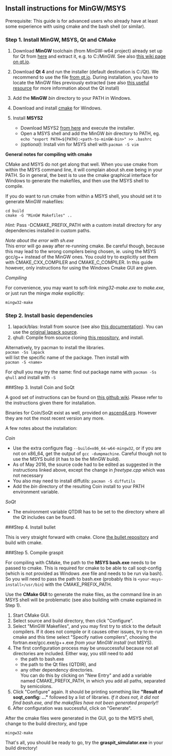 ## Install instructions for MinGW/MSYS

Prerequisite: This guide is for advanced users who already have at least some experience with using cmake and the bash shell (or similar).

### Step 1. Install MinGW, MSYS, Qt and CMake

1. Download **MinGW** toolchain (from MinGW-w64 project) already set up for Qt from [here](http://sourceforge.net/projects/mingw-w64/files/Toolchains%20targetting%20Win32/Personal%20Builds/mingw-builds/4.8.2/threads-posix/dwarf/i686-4.8.2-release-posix-dwarf-rt_v3-rev3.7z/download) and extract it, e.g. to C:/MinGW. See also [this wiki page on qt.io](https://wiki.qt.io/MinGW).

2. Download **Qt 4** and run the installer (default destination is C:/Qt). We recommend to use the file [from qt.io](https://download.qt.io/archive/qt/4.8/4.8.6/).
  During installation, you have to locate the MinGW files previously extracted (see also [this useful resource](https://github.com/iat-cener/tonatiuh/wiki/Installing%20Qt%20For%20Windows) for more information about the Qt install)

3. Add the **MinGW** *bin* directory to your PATH in Windows.

4. Download and install [cmake](https://cmake.org/download/) for Windows.

5. Install **MSYS2**
    - Download MSYS2 [from here](https://msys2.github.io/) and execute the installer.
    - Open a MSYS shell and add the MinGW *bin* directory to PATH, eg. ``echo "export PATH=${PATH}:<path-to-minGW-bin>" >> .bashrc``
    - *(optional)*: Install vim for MSYS shell with ``pacman -S vim``

**General notes for compiling with cmake**

CMake and MSYS do not get along that well. When you use cmake from within
the MSYS command line, it will complain about sh.exe being in your PATH.
So in general, the best is to use the cmake graphical interface for Windows
to generate the makefiles, and then use the MSYS shell to compile.


If you do want to run cmake from within a MSYS shell, you should set it to generate MinGW makefiles:    
```
cd build
cmake -G "MinGW Makefiles" ..
```

*Hint:* Pass -DCMAKE_PREFIX_PATH with a custom install directory for any dependencies installed in custom paths.
      
*Note about the error with sh.exe*    
This error will go away after re-running cmake.
Be careful though, because this may lead to the wrong compilers being chosen, ie. using the MSYS
gcc/g++ instead of the MinGW ones. You could try to explicitly set them with CMAKE_CXX_COMPILER and CMAKE_C_COMPILER.
In this guide however, only instructions for using the Windows Cmake GUI are given.

*Compiling*        

For convenience, you may want to soft-link *ming32-make.exe* to *make.exe*, or just run the mingw *make* explicitly:

``mingw32-make``
    

### Step 2. Install basic dependencies

1. lapack/blas: Install from source (see also [this documentation](http://icl.cs.utk.edu/lapack-for-windows/lapack/)).
    You can use the [original lapack source](http://netlib.org/lapack/lapack.tgz).
2. qhull: Compile from source cloning [this repository](https://github.com/qhull/qhull), and install.

Alternatively, try pacman to install the libraries.     
``pacman -Ss lapack``       
will list the specific name of the package.
Then install with   
``pacman -S <name>``

For qhull you may try the same: find out package name with ``pacman -Ss qhull`` and install with ``-S``

###Step 3. Install Coin and SoQt

A good set of instructions can be found on [this github wiki](https://github.com/iat-cener/tonatiuh/wiki/Installing-SoQt-For-Windows).
Please refer to the instructions given there for installation.

Binaries for Coin/SoQt exist as well, provided on [ascend4.org](http://ascend4.org/Building_Coin3d_and_SoQt_on_MinGW).
However they are not the most recent version any more.

A few notes about the installation:

*Coin*    
-  Use the extra configure flag  ``--build=x86_64-w64-mingw32``, or if you are not on x86_64, get the output of ``gcc -dumpmachine``.
   Careful though not to use the MSYS build (it has to be the MinGW build).
- As of May 2016, the source code had to be edited as suggested in the instructions linked above, except the change in *freetype.cpp* which was not necessary
- You also may need to install diffutils: ``pacman -S diffutils``
- Add the *bin* directory of the resulting Coin install to your PATH environment variable.

*SoQt*    
- The environment variable QTDIR has to be set to the directory where all the Qt includes can be found.

###Step 4. Install bullet

This is very straight forward with cmake. Clone [the bullet repository](https://github.com/bulletphysics/bullet3) and build with cmake.

###Step 5. Compile graspit

For compiling with CMake, the path to the **MSYS bash.exe** needs to be passed to cmake.
This is required for cmake to be able to call soqt-config (which is not provided as Windows .exe file and needs to be run via bash).     
So you will need to pass the path to bash.exe (probably this is ``<your-msys-install>/usr/bin``) with the CMAKE_PREFIX_PATH.

Use the **CMake GUI** to generate the make files, as the command line in an MSYS shell will be problematic (see also building with cmake explained in Step 1).

1. Start CMake GUI.
2. Select source and build directory, then click "Configure".
3. Select "MinGW Makefiles", and you may first try to stick to the default compilers.
    If it does not compile or it causes other issues, try to re-run cmake and this time select "Specify native compilers",
    choosing the fortran.exe/gcc.exe/g++.exe *from your MinGW install* (not MSYS).
4. The first configuration process may be unsuccessful because not all directories are included.
    Either way, you still need to add
    - the path to bash.exe
    - the path to the Qt files (QTDIR), and
    - any other dependency directories.      
    You can do this by clicking on "New Entry" and add a variable named CMAKE_PREFIX_PATH, in which you add all paths, separated by semicolons.
5. Click "Configure" again. It should be printing something like **"Result of soqt_config: ..."** followed by a list of libraries.
    *If it does not, it did not find bash.exe, and the makefiles have not been generated properly!!*
6. After configuration was successful, click on "Generate".

After the cmake files were generated in the GUI,
go to the MSYS shell, change to the build directory, and type

``mingw32-make``

That's all, you should be ready to go, try the **graspit_simulator.exe** in your build directory!
